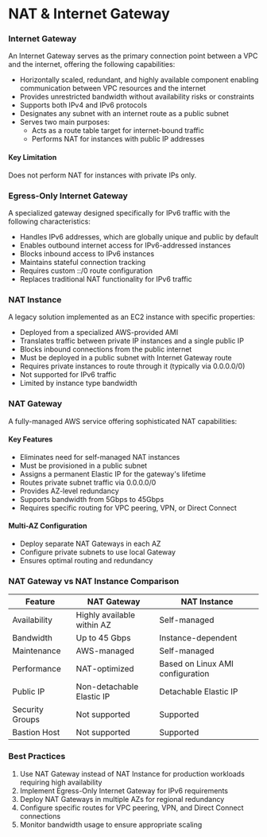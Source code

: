 # NAT & Internet Gateway

### Internet Gateway

An Internet Gateway serves as the primary connection point between a VPC and the internet, offering the following capabilities:

* Horizontally scaled, redundant, and highly available component enabling communication between VPC resources and the internet
* Provides unrestricted bandwidth without availability risks or constraints
* Supports both IPv4 and IPv6 protocols
* Designates any subnet with an internet route as a public subnet
* Serves two main purposes:
  * Acts as a route table target for internet-bound traffic
  * Performs NAT for instances with public IP addresses

#### Key Limitation

Does not perform NAT for instances with private IPs only.

### Egress-Only Internet Gateway

A specialized gateway designed specifically for IPv6 traffic with the following characteristics:

* Handles IPv6 addresses, which are globally unique and public by default
* Enables outbound internet access for IPv6-addressed instances
* Blocks inbound access to IPv6 instances
* Maintains stateful connection tracking
* Requires custom ::/0 route configuration
* Replaces traditional NAT functionality for IPv6 traffic

### NAT Instance

A legacy solution implemented as an EC2 instance with specific properties:

* Deployed from a specialized AWS-provided AMI
* Translates traffic between private IP instances and a single public IP
* Blocks inbound connections from the public internet
* Must be deployed in a public subnet with Internet Gateway route
* Requires private instances to route through it (typically via 0.0.0.0/0)
* Not supported for IPv6 traffic
* Limited by instance type bandwidth

### NAT Gateway

A fully-managed AWS service offering sophisticated NAT capabilities:

#### Key Features

* Eliminates need for self-managed NAT instances
* Must be provisioned in a public subnet
* Assigns a permanent Elastic IP for the gateway's lifetime
* Routes private subnet traffic via 0.0.0.0/0
* Provides AZ-level redundancy
* Supports bandwidth from 5Gbps to 45Gbps
* Requires specific routing for VPC peering, VPN, or Direct Connect

#### Multi-AZ Configuration

* Deploy separate NAT Gateways in each AZ
* Configure private subnets to use local Gateway
* Ensures optimal routing and redundancy

### NAT Gateway vs NAT Instance Comparison

| Feature         | NAT Gateway                | NAT Instance                     |
| --------------- | -------------------------- | -------------------------------- |
| Availability    | Highly available within AZ | Self-managed                     |
| Bandwidth       | Up to 45 Gbps              | Instance-dependent               |
| Maintenance     | AWS-managed                | Self-managed                     |
| Performance     | NAT-optimized              | Based on Linux AMI configuration |
| Public IP       | Non-detachable Elastic IP  | Detachable Elastic IP            |
| Security Groups | Not supported              | Supported                        |
| Bastion Host    | Not supported              | Supported                        |

### Best Practices

1. Use NAT Gateway instead of NAT Instance for production workloads requiring high availability
2. Implement Egress-Only Internet Gateway for IPv6 requirements
3. Deploy NAT Gateways in multiple AZs for regional redundancy
4. Configure specific routes for VPC peering, VPN, and Direct Connect connections
5. Monitor bandwidth usage to ensure appropriate scaling

